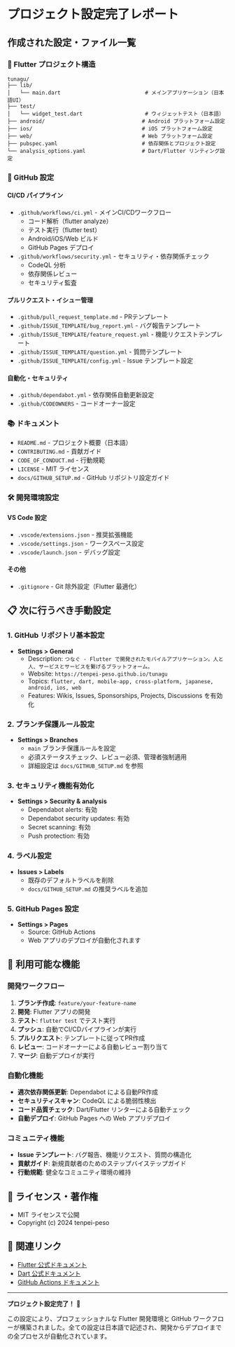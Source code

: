 # プロジェクト設定完了レポート

## 作成された設定・ファイル一覧

### 📱 Flutter プロジェクト構造

```
tunagu/
├── lib/
│   └── main.dart                           # メインアプリケーション（日本語UI）
├── test/
│   └── widget_test.dart                    # ウィジェットテスト（日本語）
├── android/                               # Android プラットフォーム設定
├── ios/                                   # iOS プラットフォーム設定
├── web/                                   # Web プラットフォーム設定
├── pubspec.yaml                           # 依存関係とプロジェクト設定
└── analysis_options.yaml                  # Dart/Flutter リンティング設定
```

### 🔧 GitHub 設定

#### CI/CD パイプライン
- `.github/workflows/ci.yml` - メインCI/CDワークフロー
  - コード解析（flutter analyze）
  - テスト実行（flutter test）
  - Android/iOS/Web ビルド
  - GitHub Pages デプロイ
- `.github/workflows/security.yml` - セキュリティ・依存関係チェック
  - CodeQL 分析
  - 依存関係レビュー
  - セキュリティ監査

#### プルリクエスト・イシュー管理
- `.github/pull_request_template.md` - PRテンプレート
- `.github/ISSUE_TEMPLATE/bug_report.yml` - バグ報告テンプレート
- `.github/ISSUE_TEMPLATE/feature_request.yml` - 機能リクエストテンプレート
- `.github/ISSUE_TEMPLATE/question.yml` - 質問テンプレート
- `.github/ISSUE_TEMPLATE/config.yml` - Issue テンプレート設定

#### 自動化・セキュリティ
- `.github/dependabot.yml` - 依存関係自動更新設定
- `.github/CODEOWNERS` - コードオーナー設定

### 📚 ドキュメント

- `README.md` - プロジェクト概要（日本語）
- `CONTRIBUTING.md` - 貢献ガイド
- `CODE_OF_CONDUCT.md` - 行動規範
- `LICENSE` - MIT ライセンス
- `docs/GITHUB_SETUP.md` - GitHub リポジトリ設定ガイド

### 🛠️ 開発環境設定

#### VS Code 設定
- `.vscode/extensions.json` - 推奨拡張機能
- `.vscode/settings.json` - ワークスペース設定
- `.vscode/launch.json` - デバッグ設定

#### その他
- `.gitignore` - Git 除外設定（Flutter 最適化）

## 📋 次に行うべき手動設定

### 1. GitHub リポジトリ基本設定
- **Settings > General**
  - Description: `つなぐ - Flutter で開発されたモバイルアプリケーション。人と人、サービスとサービスを繋げるプラットフォーム。`
  - Website: `https://tenpei-peso.github.io/tunagu`
  - Topics: `flutter, dart, mobile-app, cross-platform, japanese, android, ios, web`
  - Features: Wikis, Issues, Sponsorships, Projects, Discussions を有効化

### 2. ブランチ保護ルール設定
- **Settings > Branches**
  - `main` ブランチ保護ルールを設定
  - 必須ステータスチェック、レビュー必須、管理者強制適用
  - 詳細設定は `docs/GITHUB_SETUP.md` を参照

### 3. セキュリティ機能有効化
- **Settings > Security & analysis**
  - Dependabot alerts: 有効
  - Dependabot security updates: 有効
  - Secret scanning: 有効
  - Push protection: 有効

### 4. ラベル設定
- **Issues > Labels**
  - 既存のデフォルトラベルを削除
  - `docs/GITHUB_SETUP.md` の推奨ラベルを追加

### 5. GitHub Pages 設定
- **Settings > Pages**
  - Source: GitHub Actions
  - Web アプリのデプロイが自動化されます

## 🚀 利用可能な機能

### 開発ワークフロー
1. **ブランチ作成**: `feature/your-feature-name`
2. **開発**: Flutter アプリの開発
3. **テスト**: `flutter test` でテスト実行
4. **プッシュ**: 自動でCI/CDパイプラインが実行
5. **プルリクエスト**: テンプレートに従ってPR作成
6. **レビュー**: コードオーナーによる自動レビュー割り当て
7. **マージ**: 自動デプロイが実行

### 自動化機能
- **週次依存関係更新**: Dependabot による自動PR作成
- **セキュリティスキャン**: CodeQL による脆弱性検出
- **コード品質チェック**: Dart/Flutter リンターによる自動チェック
- **自動デプロイ**: GitHub Pages への Web アプリデプロイ

### コミュニティ機能
- **Issue テンプレート**: バグ報告、機能リクエスト、質問の構造化
- **貢献ガイド**: 新規貢献者のためのステップバイステップガイド
- **行動規範**: 健全なコミュニティ環境の維持

## 📄 ライセンス・著作権

- MIT ライセンスで公開
- Copyright (c) 2024 tenpei-peso

## 🔗 関連リンク

- [Flutter 公式ドキュメント](https://docs.flutter.dev/)
- [Dart 公式ドキュメント](https://dart.dev/)
- [GitHub Actions ドキュメント](https://docs.github.com/en/actions)

---

**プロジェクト設定完了！** 🎉

この設定により、プロフェッショナルな Flutter 開発環境と GitHub ワークフローが構築されました。全ての設定は日本語で記述され、開発からデプロイまでの全プロセスが自動化されています。